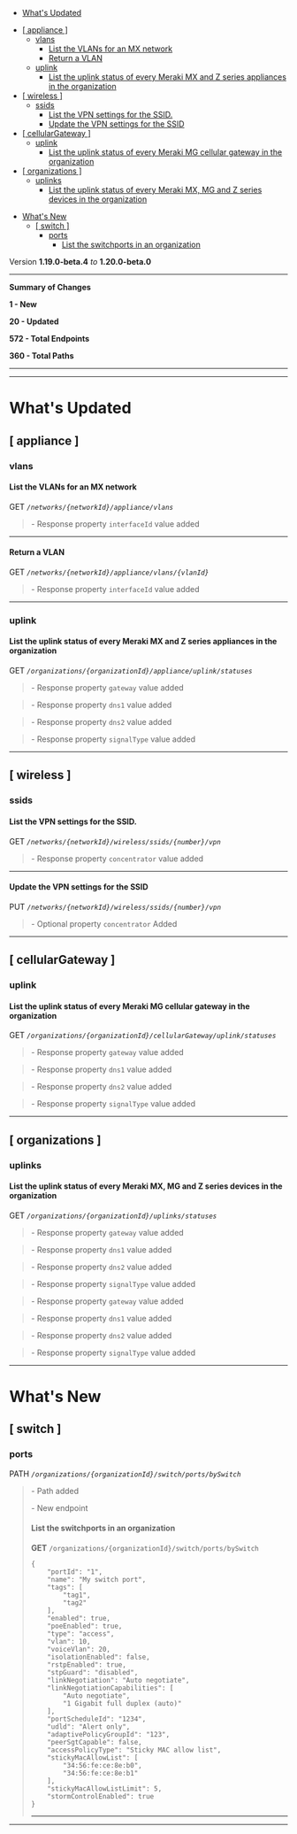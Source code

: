  - [What's Updated](#whats-updated)
  * [\[ appliance \]](#-appliance-)
    + [vlans](#vlans)
      - [List the VLANs for an MX network](#list-the-vlans-for-an-mx-network)
      - [Return a VLAN](#return-a-vlan)
    + [uplink](#uplink)
      - [List the uplink status of every Meraki MX and Z series appliances in the organization](#list-the-uplink-status-of-every-meraki-mx-and-z-series-appliances-in-the-organization)
  * [\[ wireless \]](#-wireless-)
    + [ssids](#ssids)
      - [List the VPN settings for the SSID.](#list-the-vpn-settings-for-the-ssid)
      - [Update the VPN settings for the SSID](#update-the-vpn-settings-for-the-ssid)
  * [\[ cellularGateway \]](#-cellulargateway-)
    + [uplink](#uplink-1)
      - [List the uplink status of every Meraki MG cellular gateway in the organization](#list-the-uplink-status-of-every-meraki-mg-cellular-gateway-in-the-organization)
  * [\[ organizations \]](#-organizations-)
    + [uplinks](#uplinks)
      - [List the uplink status of every Meraki MX, MG and Z series devices in the organization](#list-the-uplink-status-of-every-meraki-mx-mg-and-z-series-devices-in-the-organization)
- [What's New](#whats-new)
  * [\[ switch \]](#-switch-)
    + [ports](#ports)
      - [List the switchports in an organization](#list-the-switchports-in-an-organization)
 
Version **1.19.0-beta.4** _to_ **1.20.0-beta.0**

* * *

**Summary of Changes**

**1 - New**

**20 - Updated**

**572 - Total Endpoints**

**360 - Total Paths**

* * *

* * *

What's Updated
==============

\[ appliance \]
---------------

### vlans

#### List the VLANs for an MX network

GET _`/networks/{networkId}/appliance/vlans`_

> \- Response property `interfaceId` value added

* * *

#### Return a VLAN

GET _`/networks/{networkId}/appliance/vlans/{vlanId}`_

> \- Response property `interfaceId` value added

* * *

### uplink

#### List the uplink status of every Meraki MX and Z series appliances in the organization

GET _`/organizations/{organizationId}/appliance/uplink/statuses`_

> \- Response property `gateway` value added

> \- Response property `dns1` value added

> \- Response property `dns2` value added

> \- Response property `signalType` value added

* * *

\[ wireless \]
--------------

### ssids

#### List the VPN settings for the SSID.

GET _`/networks/{networkId}/wireless/ssids/{number}/vpn`_

> \- Response property `concentrator` value added

* * *

#### Update the VPN settings for the SSID

PUT _`/networks/{networkId}/wireless/ssids/{number}/vpn`_

> \- Optional property `concentrator` Added

* * *

\[ cellularGateway \]
---------------------

### uplink

#### List the uplink status of every Meraki MG cellular gateway in the organization

GET _`/organizations/{organizationId}/cellularGateway/uplink/statuses`_

> \- Response property `gateway` value added

> \- Response property `dns1` value added

> \- Response property `dns2` value added

> \- Response property `signalType` value added

* * *

\[ organizations \]
-------------------

### uplinks

#### List the uplink status of every Meraki MX, MG and Z series devices in the organization

GET _`/organizations/{organizationId}/uplinks/statuses`_

> \- Response property `gateway` value added

> \- Response property `dns1` value added

> \- Response property `dns2` value added

> \- Response property `signalType` value added

> \- Response property `gateway` value added

> \- Response property `dns1` value added

> \- Response property `dns2` value added

> \- Response property `signalType` value added

* * *

What's New
==========

\[ switch \]
------------

### ports

PATH _`/organizations/{organizationId}/switch/ports/bySwitch`_

> \- Path added  
>   
> \- New endpoint
> 
> #### List the switchports in an organization
> 
> **GET** `/organizations/{organizationId}/switch/ports/bySwitch`  
> 
>     {
>         "portId": "1",
>         "name": "My switch port",
>         "tags": [
>             "tag1",
>             "tag2"
>         ],
>         "enabled": true,
>         "poeEnabled": true,
>         "type": "access",
>         "vlan": 10,
>         "voiceVlan": 20,
>         "isolationEnabled": false,
>         "rstpEnabled": true,
>         "stpGuard": "disabled",
>         "linkNegotiation": "Auto negotiate",
>         "linkNegotiationCapabilities": [
>             "Auto negotiate",
>             "1 Gigabit full duplex (auto)"
>         ],
>         "portScheduleId": "1234",
>         "udld": "Alert only",
>         "adaptivePolicyGroupId": "123",
>         "peerSgtCapable": false,
>         "accessPolicyType": "Sticky MAC allow list",
>         "stickyMacAllowList": [
>             "34:56:fe:ce:8e:b0",
>             "34:56:fe:ce:8e:b1"
>         ],
>         "stickyMacAllowListLimit": 5,
>         "stormControlEnabled": true
>     }
> 
> * * *

* * *